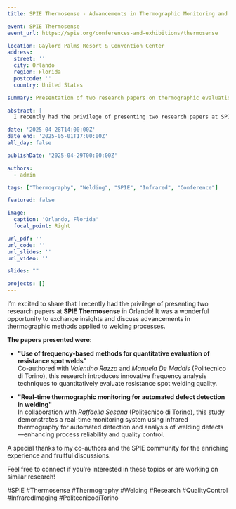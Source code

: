 ```yaml
---
title: SPIE Thermosense - Advancements in Thermographic Monitoring and Frequency-Based Evaluation of Welds

event: SPIE Thermosense
event_url: https://spie.org/conferences-and-exhibitions/thermosense

location: Gaylord Palms Resort & Convention Center
address: 
  street: ''
  city: Orlando
  region: Florida
  postcode: ''
  country: United States

summary: Presentation of two research papers on thermographic evaluation methods in welding, held at SPIE Thermosense in Orlando.

abstract: |
  I recently had the privilege of presenting two research papers at SPIE Thermosense in Orlando. It was a wonderful opportunity to exchange insights and discuss advancements in thermographic methods applied to welding processes. The first paper, "Use of frequency-based methods for quantitative evaluation of resistance spot welds," co-authored with Valentino Razza and Manuela De Maddis from Politecnico di Torino, introduces innovative frequency analysis techniques for assessing welding quality. The second, "Real-time thermographic monitoring for automated defect detection in welding," developed with Raffaella Sesana, presents a system for real-time defect analysis through infrared imaging, enhancing process reliability and quality control.

date: '2025-04-28T14:00:00Z'
date_end: '2025-05-01T17:00:00Z'
all_day: false

publishDate: '2025-04-29T00:00:00Z'

authors:
  - admin

tags: ["Thermography", "Welding", "SPIE", "Infrared", "Conference"]

featured: false

image:
  caption: 'Orlando, Florida'
  focal_point: Right

url_pdf: ''
url_code: ''
url_slides: ''
url_video: ''

slides: ""

projects: []
---
```


I’m excited to share that I recently had the privilege of presenting two research papers at **SPIE Thermosense** in Orlando! It was a wonderful opportunity to exchange insights and discuss advancements in thermographic methods applied to welding processes.

**The papers presented were:**

- **"Use of frequency-based methods for quantitative evaluation of resistance spot welds"**  
  Co-authored with *Valentino Razza* and *Manuela De Maddis* (Politecnico di Torino), this research introduces innovative frequency analysis techniques to quantitatively evaluate resistance spot welding quality.

- **"Real-time thermographic monitoring for automated defect detection in welding"**  
  In collaboration with *Raffaella Sesana* (Politecnico di Torino), this study demonstrates a real-time monitoring system using infrared thermography for automated detection and analysis of welding defects—enhancing process reliability and quality control.

A special thanks to my co-authors and the SPIE community for the enriching experience and fruitful discussions.

Feel free to connect if you’re interested in these topics or are working on similar research!

#SPIE #Thermosense #Thermography #Welding #Research #QualityControl #InfraredImaging #PolitecnicodiTorino
